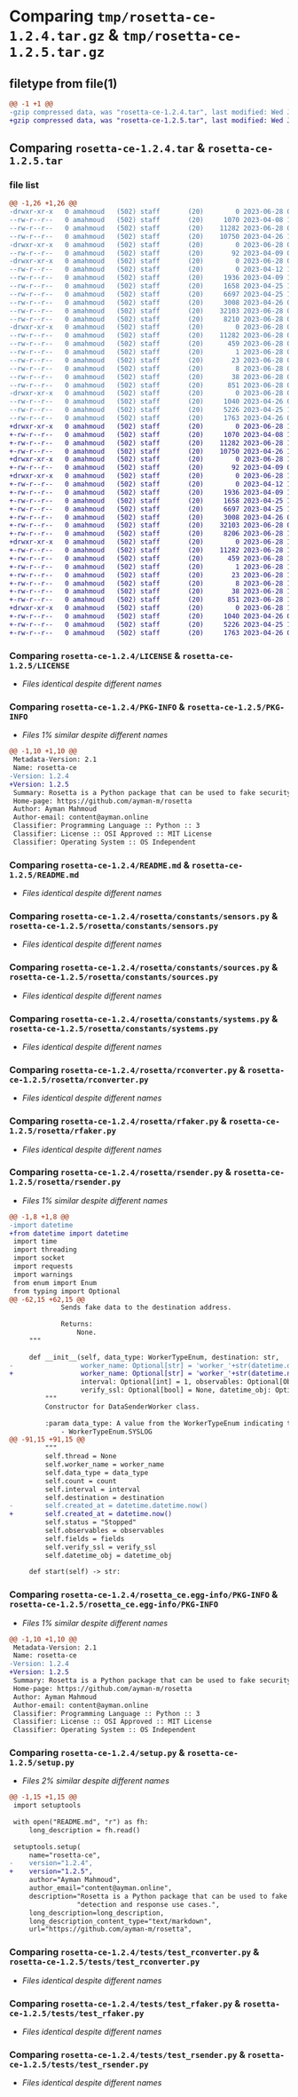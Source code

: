# Comparing `tmp/rosetta-ce-1.2.4.tar.gz` & `tmp/rosetta-ce-1.2.5.tar.gz`

## filetype from file(1)

```diff
@@ -1 +1 @@
-gzip compressed data, was "rosetta-ce-1.2.4.tar", last modified: Wed Jun 28 08:23:37 2023, max compression
+gzip compressed data, was "rosetta-ce-1.2.5.tar", last modified: Wed Jun 28 12:26:23 2023, max compression
```

## Comparing `rosetta-ce-1.2.4.tar` & `rosetta-ce-1.2.5.tar`

### file list

```diff
@@ -1,26 +1,26 @@
-drwxr-xr-x   0 amahmoud   (502) staff       (20)        0 2023-06-28 08:23:37.281373 rosetta-ce-1.2.4/
--rw-r--r--   0 amahmoud   (502) staff       (20)     1070 2023-04-08 17:22:13.000000 rosetta-ce-1.2.4/LICENSE
--rw-r--r--   0 amahmoud   (502) staff       (20)    11282 2023-06-28 08:23:37.281103 rosetta-ce-1.2.4/PKG-INFO
--rw-r--r--   0 amahmoud   (502) staff       (20)    10750 2023-04-26 16:15:22.000000 rosetta-ce-1.2.4/README.md
-drwxr-xr-x   0 amahmoud   (502) staff       (20)        0 2023-06-28 08:23:37.275569 rosetta-ce-1.2.4/rosetta/
--rw-r--r--   0 amahmoud   (502) staff       (20)       92 2023-04-09 08:11:12.000000 rosetta-ce-1.2.4/rosetta/__init__.py
-drwxr-xr-x   0 amahmoud   (502) staff       (20)        0 2023-06-28 08:23:37.277263 rosetta-ce-1.2.4/rosetta/constants/
--rw-r--r--   0 amahmoud   (502) staff       (20)        0 2023-04-12 16:36:37.000000 rosetta-ce-1.2.4/rosetta/constants/__init__.py
--rw-r--r--   0 amahmoud   (502) staff       (20)     1936 2023-04-09 13:32:25.000000 rosetta-ce-1.2.4/rosetta/constants/sensors.py
--rw-r--r--   0 amahmoud   (502) staff       (20)     1658 2023-04-25 15:36:11.000000 rosetta-ce-1.2.4/rosetta/constants/sources.py
--rw-r--r--   0 amahmoud   (502) staff       (20)     6697 2023-04-25 15:36:11.000000 rosetta-ce-1.2.4/rosetta/constants/systems.py
--rw-r--r--   0 amahmoud   (502) staff       (20)     3008 2023-04-26 09:01:43.000000 rosetta-ce-1.2.4/rosetta/rconverter.py
--rw-r--r--   0 amahmoud   (502) staff       (20)    32103 2023-06-28 05:19:15.000000 rosetta-ce-1.2.4/rosetta/rfaker.py
--rw-r--r--   0 amahmoud   (502) staff       (20)     8210 2023-06-28 08:18:36.000000 rosetta-ce-1.2.4/rosetta/rsender.py
-drwxr-xr-x   0 amahmoud   (502) staff       (20)        0 2023-06-28 08:23:37.279157 rosetta-ce-1.2.4/rosetta_ce.egg-info/
--rw-r--r--   0 amahmoud   (502) staff       (20)    11282 2023-06-28 08:23:37.000000 rosetta-ce-1.2.4/rosetta_ce.egg-info/PKG-INFO
--rw-r--r--   0 amahmoud   (502) staff       (20)      459 2023-06-28 08:23:37.000000 rosetta-ce-1.2.4/rosetta_ce.egg-info/SOURCES.txt
--rw-r--r--   0 amahmoud   (502) staff       (20)        1 2023-06-28 08:23:37.000000 rosetta-ce-1.2.4/rosetta_ce.egg-info/dependency_links.txt
--rw-r--r--   0 amahmoud   (502) staff       (20)       23 2023-06-28 08:23:37.000000 rosetta-ce-1.2.4/rosetta_ce.egg-info/requires.txt
--rw-r--r--   0 amahmoud   (502) staff       (20)        8 2023-06-28 08:23:37.000000 rosetta-ce-1.2.4/rosetta_ce.egg-info/top_level.txt
--rw-r--r--   0 amahmoud   (502) staff       (20)       38 2023-06-28 08:23:37.281421 rosetta-ce-1.2.4/setup.cfg
--rw-r--r--   0 amahmoud   (502) staff       (20)      851 2023-06-28 08:23:22.000000 rosetta-ce-1.2.4/setup.py
-drwxr-xr-x   0 amahmoud   (502) staff       (20)        0 2023-06-28 08:23:37.280578 rosetta-ce-1.2.4/tests/
--rw-r--r--   0 amahmoud   (502) staff       (20)     1040 2023-04-26 09:01:43.000000 rosetta-ce-1.2.4/tests/test_rconverter.py
--rw-r--r--   0 amahmoud   (502) staff       (20)     5226 2023-04-25 15:36:11.000000 rosetta-ce-1.2.4/tests/test_rfaker.py
--rw-r--r--   0 amahmoud   (502) staff       (20)     1763 2023-04-26 09:02:44.000000 rosetta-ce-1.2.4/tests/test_rsender.py
+drwxr-xr-x   0 amahmoud   (502) staff       (20)        0 2023-06-28 12:26:23.883537 rosetta-ce-1.2.5/
+-rw-r--r--   0 amahmoud   (502) staff       (20)     1070 2023-04-08 17:22:13.000000 rosetta-ce-1.2.5/LICENSE
+-rw-r--r--   0 amahmoud   (502) staff       (20)    11282 2023-06-28 12:26:23.883225 rosetta-ce-1.2.5/PKG-INFO
+-rw-r--r--   0 amahmoud   (502) staff       (20)    10750 2023-04-26 16:15:22.000000 rosetta-ce-1.2.5/README.md
+drwxr-xr-x   0 amahmoud   (502) staff       (20)        0 2023-06-28 12:26:23.877298 rosetta-ce-1.2.5/rosetta/
+-rw-r--r--   0 amahmoud   (502) staff       (20)       92 2023-04-09 08:11:12.000000 rosetta-ce-1.2.5/rosetta/__init__.py
+drwxr-xr-x   0 amahmoud   (502) staff       (20)        0 2023-06-28 12:26:23.879106 rosetta-ce-1.2.5/rosetta/constants/
+-rw-r--r--   0 amahmoud   (502) staff       (20)        0 2023-04-12 16:36:37.000000 rosetta-ce-1.2.5/rosetta/constants/__init__.py
+-rw-r--r--   0 amahmoud   (502) staff       (20)     1936 2023-04-09 13:32:25.000000 rosetta-ce-1.2.5/rosetta/constants/sensors.py
+-rw-r--r--   0 amahmoud   (502) staff       (20)     1658 2023-04-25 15:36:11.000000 rosetta-ce-1.2.5/rosetta/constants/sources.py
+-rw-r--r--   0 amahmoud   (502) staff       (20)     6697 2023-04-25 15:36:11.000000 rosetta-ce-1.2.5/rosetta/constants/systems.py
+-rw-r--r--   0 amahmoud   (502) staff       (20)     3008 2023-04-26 09:01:43.000000 rosetta-ce-1.2.5/rosetta/rconverter.py
+-rw-r--r--   0 amahmoud   (502) staff       (20)    32103 2023-06-28 05:19:15.000000 rosetta-ce-1.2.5/rosetta/rfaker.py
+-rw-r--r--   0 amahmoud   (502) staff       (20)     8206 2023-06-28 12:25:04.000000 rosetta-ce-1.2.5/rosetta/rsender.py
+drwxr-xr-x   0 amahmoud   (502) staff       (20)        0 2023-06-28 12:26:23.881241 rosetta-ce-1.2.5/rosetta_ce.egg-info/
+-rw-r--r--   0 amahmoud   (502) staff       (20)    11282 2023-06-28 12:26:23.000000 rosetta-ce-1.2.5/rosetta_ce.egg-info/PKG-INFO
+-rw-r--r--   0 amahmoud   (502) staff       (20)      459 2023-06-28 12:26:23.000000 rosetta-ce-1.2.5/rosetta_ce.egg-info/SOURCES.txt
+-rw-r--r--   0 amahmoud   (502) staff       (20)        1 2023-06-28 12:26:23.000000 rosetta-ce-1.2.5/rosetta_ce.egg-info/dependency_links.txt
+-rw-r--r--   0 amahmoud   (502) staff       (20)       23 2023-06-28 12:26:23.000000 rosetta-ce-1.2.5/rosetta_ce.egg-info/requires.txt
+-rw-r--r--   0 amahmoud   (502) staff       (20)        8 2023-06-28 12:26:23.000000 rosetta-ce-1.2.5/rosetta_ce.egg-info/top_level.txt
+-rw-r--r--   0 amahmoud   (502) staff       (20)       38 2023-06-28 12:26:23.883599 rosetta-ce-1.2.5/setup.cfg
+-rw-r--r--   0 amahmoud   (502) staff       (20)      851 2023-06-28 12:25:56.000000 rosetta-ce-1.2.5/setup.py
+drwxr-xr-x   0 amahmoud   (502) staff       (20)        0 2023-06-28 12:26:23.882686 rosetta-ce-1.2.5/tests/
+-rw-r--r--   0 amahmoud   (502) staff       (20)     1040 2023-04-26 09:01:43.000000 rosetta-ce-1.2.5/tests/test_rconverter.py
+-rw-r--r--   0 amahmoud   (502) staff       (20)     5226 2023-04-25 15:36:11.000000 rosetta-ce-1.2.5/tests/test_rfaker.py
+-rw-r--r--   0 amahmoud   (502) staff       (20)     1763 2023-04-26 09:02:44.000000 rosetta-ce-1.2.5/tests/test_rsender.py
```

### Comparing `rosetta-ce-1.2.4/LICENSE` & `rosetta-ce-1.2.5/LICENSE`

 * *Files identical despite different names*

### Comparing `rosetta-ce-1.2.4/PKG-INFO` & `rosetta-ce-1.2.5/PKG-INFO`

 * *Files 1% similar despite different names*

```diff
@@ -1,10 +1,10 @@
 Metadata-Version: 2.1
 Name: rosetta-ce
-Version: 1.2.4
+Version: 1.2.5
 Summary: Rosetta is a Python package that can be used to fake security logs and alerts for testing different detection and response use cases.
 Home-page: https://github.com/ayman-m/rosetta
 Author: Ayman Mahmoud
 Author-email: content@ayman.online
 Classifier: Programming Language :: Python :: 3
 Classifier: License :: OSI Approved :: MIT License
 Classifier: Operating System :: OS Independent
```

### Comparing `rosetta-ce-1.2.4/README.md` & `rosetta-ce-1.2.5/README.md`

 * *Files identical despite different names*

### Comparing `rosetta-ce-1.2.4/rosetta/constants/sensors.py` & `rosetta-ce-1.2.5/rosetta/constants/sensors.py`

 * *Files identical despite different names*

### Comparing `rosetta-ce-1.2.4/rosetta/constants/sources.py` & `rosetta-ce-1.2.5/rosetta/constants/sources.py`

 * *Files identical despite different names*

### Comparing `rosetta-ce-1.2.4/rosetta/constants/systems.py` & `rosetta-ce-1.2.5/rosetta/constants/systems.py`

 * *Files identical despite different names*

### Comparing `rosetta-ce-1.2.4/rosetta/rconverter.py` & `rosetta-ce-1.2.5/rosetta/rconverter.py`

 * *Files identical despite different names*

### Comparing `rosetta-ce-1.2.4/rosetta/rfaker.py` & `rosetta-ce-1.2.5/rosetta/rfaker.py`

 * *Files identical despite different names*

### Comparing `rosetta-ce-1.2.4/rosetta/rsender.py` & `rosetta-ce-1.2.5/rosetta/rsender.py`

 * *Files 1% similar despite different names*

```diff
@@ -1,8 +1,8 @@
-import datetime
+from datetime import datetime
 import time
 import threading
 import socket
 import requests
 import warnings
 from enum import Enum
 from typing import Optional
@@ -62,15 +62,15 @@
             Sends fake data to the destination address.
 
             Returns:
                 None.
     """
 
     def __init__(self, data_type: WorkerTypeEnum, destination: str,
-                 worker_name: Optional[str] = 'worker_'+str(datetime.datetime.now()), count: Optional[int] = 1,
+                 worker_name: Optional[str] = 'worker_'+str(datetime.now()), count: Optional[int] = 1,
                  interval: Optional[int] = 1, observables: Optional[Observables] = None, fields: Optional[str] = None,
                  verify_ssl: Optional[bool] = None, datetime_obj: Optional[datetime] = None):
         """
         Constructor for DataSenderWorker class.
 
         :param data_type: A value from the WorkerTypeEnum indicating the type of data to send. Options include:
             - WorkerTypeEnum.SYSLOG
@@ -91,15 +91,15 @@
         """
         self.thread = None
         self.worker_name = worker_name
         self.data_type = data_type
         self.count = count
         self.interval = interval
         self.destination = destination
-        self.created_at = datetime.datetime.now()
+        self.created_at = datetime.now()
         self.status = "Stopped"
         self.observables = observables
         self.fields = fields
         self.verify_ssl = verify_ssl
         self.datetime_obj = datetime_obj
 
     def start(self) -> str:
```

### Comparing `rosetta-ce-1.2.4/rosetta_ce.egg-info/PKG-INFO` & `rosetta-ce-1.2.5/rosetta_ce.egg-info/PKG-INFO`

 * *Files 1% similar despite different names*

```diff
@@ -1,10 +1,10 @@
 Metadata-Version: 2.1
 Name: rosetta-ce
-Version: 1.2.4
+Version: 1.2.5
 Summary: Rosetta is a Python package that can be used to fake security logs and alerts for testing different detection and response use cases.
 Home-page: https://github.com/ayman-m/rosetta
 Author: Ayman Mahmoud
 Author-email: content@ayman.online
 Classifier: Programming Language :: Python :: 3
 Classifier: License :: OSI Approved :: MIT License
 Classifier: Operating System :: OS Independent
```

### Comparing `rosetta-ce-1.2.4/setup.py` & `rosetta-ce-1.2.5/setup.py`

 * *Files 2% similar despite different names*

```diff
@@ -1,15 +1,15 @@
 import setuptools
 
 with open("README.md", "r") as fh:
     long_description = fh.read()
 
 setuptools.setup(
     name="rosetta-ce",
-    version="1.2.4",
+    version="1.2.5",
     author="Ayman Mahmoud",
     author_email="content@ayman.online",
     description="Rosetta is a Python package that can be used to fake security logs and alerts for testing different "
                 "detection and response use cases.",
     long_description=long_description,
     long_description_content_type="text/markdown",
     url="https://github.com/ayman-m/rosetta",
```

### Comparing `rosetta-ce-1.2.4/tests/test_rconverter.py` & `rosetta-ce-1.2.5/tests/test_rconverter.py`

 * *Files identical despite different names*

### Comparing `rosetta-ce-1.2.4/tests/test_rfaker.py` & `rosetta-ce-1.2.5/tests/test_rfaker.py`

 * *Files identical despite different names*

### Comparing `rosetta-ce-1.2.4/tests/test_rsender.py` & `rosetta-ce-1.2.5/tests/test_rsender.py`

 * *Files identical despite different names*

